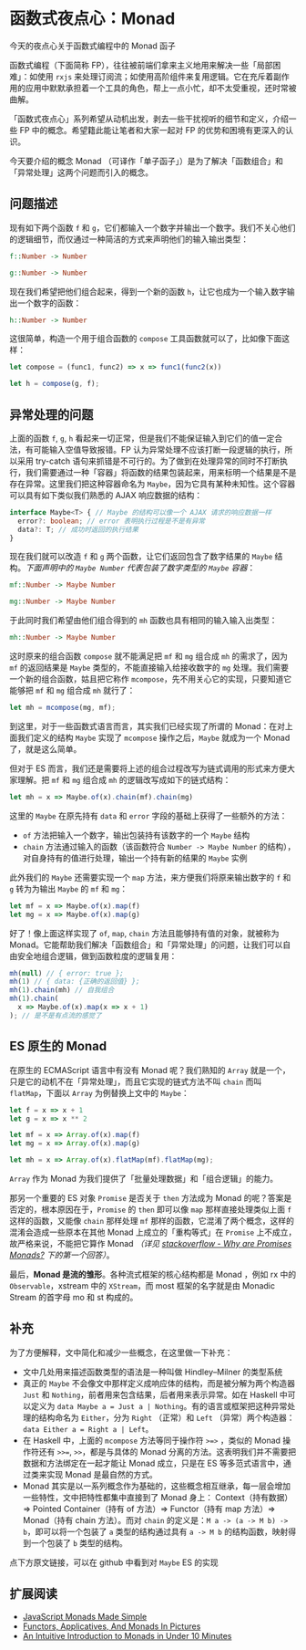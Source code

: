 # 函数式夜点心：Monad

今天的夜点心关于函数式编程中的 Monad 函子

函数式编程（下面简称 FP），往往被前端们拿来主义地用来解决一些「局部困难」：如使用 `rxjs` 来处理订阅流；如使用高阶组件来复用逻辑。它在充斥着副作用的应用中默默承担着一个工具的角色，帮上一点小忙，却不太受重视，还时常被曲解。

「函数式夜点心」系列希望从动机出发，剥去一些干扰视听的细节和定义，介绍一些 FP 中的概念。希望籍此能让笔者和大家一起对 FP 的优势和困境有更深入的认识。

今天要介绍的概念 Monad （可译作「单子函子」）是为了解决「函数组合」和「异常处理」这两个问题而引入的概念。

## 问题描述

现有如下两个函数 `f` 和 `g`，它们都输入一个数字并输出一个数字。我们不关心他们的逻辑细节，而仅通过一种简洁的方式来声明他们的输入输出类型：

``` hs
f::Number -> Number

g::Number -> Number
```

现在我们希望把他们组合起来，得到一个新的函数 `h`，让它也成为一个输入数字输出一个数字的函数：

``` hs
h::Number -> Number
```

这很简单，构造一个用于组合函数的 `compose` 工具函数就可以了，比如像下面这样：

``` ts
let compose = (func1, func2) => x => func1(func2(x))

let h = compose(g, f);
```

## 异常处理的问题

上面的函数 `f`, `g`, `h` 看起来一切正常，但是我们不能保证输入到它们的值一定合法，有可能输入空值导致报错。FP 认为异常处理不应该打断一段逻辑的执行，所以采用 try-catch 语句来抓错是不可行的。为了做到在处理异常的同时不打断执行，我们需要通过一种「容器」将函数的结果包装起来，用来标明一个结果是不是存在异常。这里我们把这种容器命名为 `Maybe`，因为它具有某种未知性。这个容器可以具有如下类似我们熟悉的 AJAX 响应数据的结构：

``` ts
interface Maybe<T> { // Maybe 的结构可以像一个 AJAX 请求的响应数据一样
  error?: boolean; // error 表明执行过程是不是有异常
  data?: T; // 成功时返回的执行结果
}
```

现在我们就可以改造 `f` 和 `g` 两个函数，让它们返回包含了数字结果的 `Maybe` 结构。*下面声明中的 `Maybe Number` 代表包装了数字类型的 `Maybe` 容器*：

``` hs
mf::Number -> Maybe Number

mg::Number -> Maybe Number
```

于此同时我们希望由他们组合得到的 `mh` 函数也具有相同的输入输入出类型：

``` hs
mh::Number -> Maybe Number
```

这时原来的组合函数 `compose` 就不能满足把 `mf` 和 `mg` 组合成 `mh` 的需求了，因为 `mf` 的返回结果是 `Maybe` 类型的，不能直接输入给接收数字的 `mg` 处理。我们需要一个新的组合函数，姑且把它称作 `mcompose`，先不用关心它的实现，只要知道它能够把 `mf` 和 `mg` 组合成 `mh` 就行了：

``` ts
let mh = mcompose(mg, mf);
```

到这里，对于一些函数式语言而言，其实我们已经实现了所谓的 Monad：在对上面我们定义的结构 `Maybe` 实现了 `mcompose` 操作之后，`Maybe` 就成为一个 Monad 了，就是这么简单。

但对于 ES 而言，我们还是需要将上述的组合过程改写为链式调用的形式来方便大家理解。把 `mf` 和 `mg` 组合成 `mh` 的逻辑改写成如下的链式结构：

``` ts
let mh = x => Maybe.of(x).chain(mf).chain(mg)
```

这里的 `Maybe` 在原先持有 `data` 和 `error` 字段的基础上获得了一些额外的方法：

- `of` 方法把输入一个数字，输出包装持有该数字的一个 `Maybe` 结构
- `chain` 方法通过输入的函数（该函数符合 `Number -> Maybe Number` 的结构），对自身持有的值进行处理，输出一个持有新的结果的 `Maybe` 实例

此外我们的 `Maybe` 还需要实现一个 `map` 方法，来方便我们将原来输出数字的 `f` 和 `g` 转为为输出 `Maybe` 的 `mf` 和 `mg`：

``` ts
let mf = x => Maybe.of(x).map(f)
let mg = x => Maybe.of(x).map(g)
```

好了！像上面这样实现了 `of`, `map`, `chain` 方法且能够持有值的对象，就被称为 Monad。它能帮助我们解决「函数组合」和「异常处理」的问题，让我们可以自由安全地组合逻辑，做到函数粒度的逻辑复用：

``` ts
mh(null) // { error: true };
mh(1) // { data: {正确的返回值} };
mh(1).chain(mh) // 自我组合
mh(1).chain(
  x => Maybe.of(x).map(x => x + 1)
); // 是不是有点流的感觉了
```

## ES 原生的 Monad

在原生的 ECMAScript 语言中有没有 Monad 呢？我们熟知的 `Array` 就是一个，只是它的动机不在「异常处理」，而且它实现的链式方法不叫 `chain` 而叫 `flatMap`，下面以 `Array` 为例替换上文中的 `Maybe`：

``` ts
let f = x => x + 1
let g = x => x ** 2

let mf = x => Array.of(x).map(f)
let mg = x => Array.of(x).map(g)

let mh = x => Array.of(x).flatMap(mf).flatMap(mg);
```

`Array` 作为 Monad 为我们提供了「批量处理数据」和「组合逻辑」的能力。

那另一个重要的 ES 对象 `Promise` 是否关于 `then` 方法成为 Monad 的呢？答案是否定的，根本原因在于，`Promise` 的 `then` 即可以像 `map` 那样直接处理类似上面 `f` 这样的函数，又能像 `chain` 那样处理 `mf` 那样的函数，它混淆了两个概念，这样的混淆会造成一些原本在其他 Monad 上成立的「重构等式」在 `Promise` 上不成立，故严格来说，不能把它算作 Monad *（详见 [stackoverflow - Why are Promises Monads?](https://stackoverflow.com/questions/45712106/why-are-promises-monads) 下的第一个回答）*。

最后，**Monad 是流的雏形**。各种流式框架的核心结构都是 Monad ，例如 rx 中的 `Observable`，xstream 中的 `XStream`，而 most 框架的名字就是由 Monadic Stream 的首字母 mo 和 st 构成的。

## 补充

为了方便解释，文中简化和减少一些概念，在这里做一下补充：

- 文中几处用来描述函数类型的语法是一种叫做 Hindley–Milner 的类型系统
- 真正的 `Maybe` 不会像文中那样定义成响应体的结构，而是被分解为两个构造器 `Just` 和 `Nothing`，前者用来包含结果，后者用来表示异常。如在 Haskell 中可以定义为 `data Maybe a = Just a | Nothing`。有的语言或框架把这种异常处理的结构命名为 `Either`，分为 `Right` （正常）和 `Left` （异常）两个构造器：`data Either a = Right a | Left`。
- 在 Haskell 中，上面的 `mcompose` 方法等同于操作符 `>=>` ，类似的 Monad 操作符还有 `>>=`, `>>`，都是与具体的 Monad 分离的方法。这表明我们并不需要把数据和方法绑定在一起才能让 Monad 成立，只是在 ES 等多范式语言中，通过类来实现 Monad 是最自然的方式。
- Monad 其实是以一系列概念作为基础的，这些概念相互继承，每一层会增加一些特性，文中把特性都集中直接到了 Monad 身上： Context（持有数据）=> Pointed Container（持有 of 方法）=> Functor（持有 map 方法）=> Monad（持有 chain 方法）。而对 `chain` 的定义是：`M a -> (a -> M b) -> b`，即可以将一个包装了 `a` 类型的结构通过具有 `a -> M b` 的结构函数，映射得到一个包装了 `b` 类型的结构。

点下方原文链接，可以在 github 中看到对 `Maybe` ES 的实现

## 扩展阅读

- [JavaScript Monads Made Simple](https://medium.com/javascript-scene/javascript-monads-made-simple-7856be57bfe8)
- [Functors, Applicatives, And Monads In Pictures](http://adit.io/posts/2013-04-17-functors,_applicatives,_and_monads_in_pictures.html)
- [An Intuitive Introduction to Monads in Under 10 Minutes](https://www.youtube.com/watch?v=Nq-q2USYetQ)
